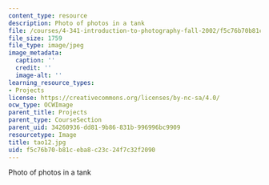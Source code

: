 ```yaml
---
content_type: resource
description: Photo of photos in a tank
file: /courses/4-341-introduction-to-photography-fall-2002/f5c76b70b81ceba8c23c24f7c32f2090_tao12.jpg
file_size: 1759
file_type: image/jpeg
image_metadata:
  caption: ''
  credit: ''
  image-alt: ''
learning_resource_types:
- Projects
license: https://creativecommons.org/licenses/by-nc-sa/4.0/
ocw_type: OCWImage
parent_title: Projects
parent_type: CourseSection
parent_uid: 34260936-dd81-9b86-831b-996996bc9909
resourcetype: Image
title: tao12.jpg
uid: f5c76b70-b81c-eba8-c23c-24f7c32f2090
---
```

Photo of photos in a tank